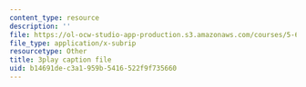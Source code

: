 ```yaml
---
content_type: resource
description: ''
file: https://ol-ocw-studio-app-production.s3.amazonaws.com/courses/5-60-thermodynamics-kinetics-spring-2008/b14691dec3a1959b5416522f9f735660_qYqI9IWyv-c.srt
file_type: application/x-subrip
resourcetype: Other
title: 3play caption file
uid: b14691de-c3a1-959b-5416-522f9f735660
---
```

